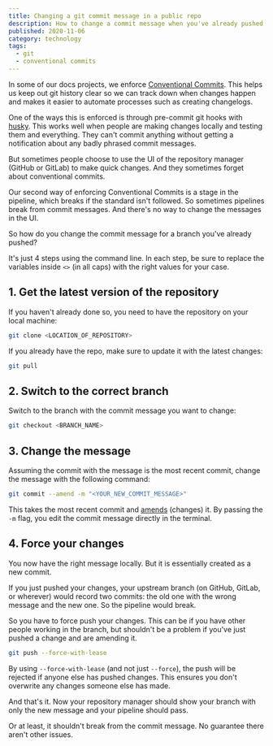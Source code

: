 ```yaml
---
title: Changing a git commit message in a public repo
description: How to change a commit message when you've already pushed it to a public repository in 4 commands.
published: 2020-11-06
category: technology
tags:
  - git
  - conventional commits
---
```


In some of our docs projects, we enforce [Conventional Commits](https://www.conventionalcommits.org/).
This helps us keep out git history clear so we can track down when changes happen
and makes it easier to automate processes such as creating changelogs.

One of the ways this is enforced is through pre-commit git hooks with [husky](https://github.com/typicode/husky).
This works well when people are making changes locally and testing them and everything.
They can't commit anything without getting a notification about any badly phrased commit messages.

But sometimes people choose to use the UI of the repository manager (GitHub or GitLab) to make quick changes.
And they sometimes forget about conventional commits.

Our second way of enforcing Conventional Commits is a stage in the pipeline, which breaks if the standard isn't followed.
So sometimes pipelines break from commit messages. And there's no way to change the messages in the UI.

So how do you change the commit message for a branch you've already pushed?

It's just 4 steps using the command line.
In each step, be sure to replace the variables inside `<>` (in all caps) with the right values for your case.

## 1. Get the latest version of the repository

If you haven't already done so, you need to have the repository on your local machine:

```bash
git clone <LOCATION_OF_REPOSITORY>
```

If you already have the repo, make sure to update it with the latest changes:

```bash
git pull
```

## 2. Switch to the correct branch

Switch to the branch with the commit message you want to change:

```bash
git checkout <BRANCH_NAME>
```

## 3. Change the message

Assuming the commit with the message is the most recent commit,
change the message with the following command:

```bash
git commit --amend -m "<YOUR_NEW_COMMIT_MESSAGE>"
```

This takes the most recent commit
and [amends](https://git-scm.com/docs/git-commit#Documentation/git-commit.txt---amend) (changes) it.
By passing the `-m` flag, you edit the commit message directly in the terminal.

## 4. Force your changes

You now have the right message locally.
But it is essentially created as a new commit.

If you just pushed your changes, your upstream branch (on GitHub, GitLab, or wherever) would record two commits:
the old one with the wrong message and the new one. So the pipeline would break.

So you have to force push your changes.
This can be if you have other people working in the branch,
but shouldn't be a problem if you've just pushed a change and are amending it.

```bash
git push --force-with-lease
```

By using `--force-with-lease` (and not just `--force`),
the push will be rejected if anyone else has pushed changes.
This ensures you don't overwrite any changes someone else has made.

And that's it. Now your repository manager should show your branch with only the new message and your pipeline should pass.

Or at least, it shouldn't break from the commit message.
No guarantee there aren't other issues.
